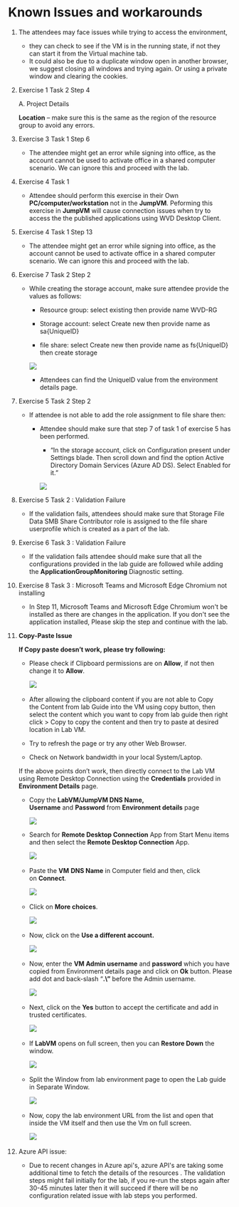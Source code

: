 # Known Issues and workarounds 

1. The attendees may face issues while trying to access the environment, 
    - they can check to see if the VM is in the running state, if not they can start it from the Virtual machine tab. 
    - It could also be due to a duplicate window open in another browser, we suggest closing all windows and trying again. Or using a private window and clearing the cookies.  

1. Exercise 1 Task 2  Step 4 

   A. Project Details     

   **Location** – make sure this is the same as the region of the resource group to avoid any errors. 

1. Exercise 3 Task 1 Step 6 

   - The attendee might get an error while signing into office, as the account cannot be used to activate office in a shared computer scenario. We can ignore this and proceed with the lab.  

1. Exercise 4 Task 1
  
   - Attendee should perform this exercise in their Own **PC/computer/workstation** not in the **JumpVM**. Peforming this exercise in **JumpVM** will cause connection issues when try to access the the published applications using WVD Desktop Client. 

3. Exercise 4 Task 1 Step 13 

   - The attendee might get an error while signing into office, as the account cannot be used to activate office in a shared computer scenario. We can ignore this and proceed with the lab.  

1. Exercise 7 Task 2 Step 2 

   - While creating the storage account, make sure attendee provide the values as follows: 

       - Resource group: select existing then provide name WVD-RG 

       - Storage account: select Create new then provide name as sa{UniqueID} 

       - file share: select Create new then provide name as fs{UniqueID} then create storage 

        ![](https://github.com/CloudLabsAI-Azure/Know-Before-You-Go/blob/main/Labs/images/wvd-issue5.png?raw=true)

       - Attendees can find the UniqueID value from the environment details page.  

1. Exercise 5 Task 2 Step 2 

   - If attendee is not able to add the role assignment to file share then: 

     - Attendee should make sure that step 7 of task 1 of exercise 5 has been performed. 

        - “In the storage account, click on Configuration present under Settings blade. Then scroll down and find the option Active Directory Domain Services (Azure AD DS). Select Enabled for it.” 

        ![](https://github.com/CloudLabsAI-Azure/Know-Before-You-Go/blob/main/Labs/images/wvd-issue6.png?raw=true)

1. Exercise 5 Task 2 : Validation Failure 

   - If the validation fails, attendees should make sure that Storage File Data SMB Share Contributor role is assigned to the file share userprofile which is created as a part of the lab. 

1. Exercise 6 Task 3 : Validation Failure 

   - If the validation fails attendee should make sure that all the configurations provided in the lab guide are followed while adding the **ApplicationGroupMonitoring** Diagnostic setting. 

1. Exercise 8 Task 3 : Microsoft Teams and Microsoft Edge Chromium not installing
    
    - In Step 11, Microsoft Teams and Microsoft Edge Chromium won't be installed as there are changes in the application. If you don't see the application installed, Please skip the step and continue with the lab.
1. **Copy-Paste Issue**

    **If Copy paste doesn’t work, please try following:** 

      - Please check if Clipboard permissions are on **Allow**, if not then change it to **Allow**. 

        ![](https://github.com/CloudLabsAI-Azure/Know-Before-You-Go/blob/main/Labs/images/copypasteissue-1.png?raw=true) 

      - After allowing the clipboard content if you are not able to Copy the Content from lab Guide into the VM using copy button, then select the content which you want to copy from lab guide then right click > Copy to copy the content and then try to paste at desired location in Lab VM. 
      
      - Try to refresh the page or try any other Web Browser. 
      
      - Check on Network bandwidth in your local System/Laptop. 

     If the above points don’t work, then directly connect to the Lab VM using Remote Desktop Connection using the **Credentials** provided in **Environment Details** page.  

      - Copy the **LabVM/JumpVM DNS Name, Username** and **Password** from **Environment details** page 

        ![](https://github.com/CloudLabsAI-Azure/Know-Before-You-Go/blob/main/Labs/images/copypasteissue-2.png?raw=true) 

      - Search for **Remote Desktop Connection** App from Start Menu items and then select the **Remote Desktop Connection** App. 

        ![](https://github.com/CloudLabsAI-Azure/Know-Before-You-Go/blob/main/Labs/images/copypasteissue-3.png?raw=true) 

      - Paste the **VM** **DNS Name** in Computer field and then, click on **Connect**. 

        ![](https://github.com/CloudLabsAI-Azure/Know-Before-You-Go/blob/main/Labs/images/copypasteissue-4.png?raw=true) 

      - Click on **More choices**. 

        ![](https://github.com/CloudLabsAI-Azure/Know-Before-You-Go/blob/main/Labs/images/copypasteissue-5.png?raw=true) 

      - Now, click on the **Use a different account.** 

        ![](https://github.com/CloudLabsAI-Azure/Know-Before-You-Go/blob/main/Labs/images/copypasteissue-6.png?raw=true) 

      - Now, enter the **VM Admin username** and **password** which you have copied from Environment details page and click on **Ok** button. Please add dot and back-slash “**.\”** before the Admin username. 

         ![](https://github.com/CloudLabsAI-Azure/Know-Before-You-Go/blob/main/Labs/images/copypasteissue-7.png?raw=true) 

      - Next, click on the **Yes** button to accept the certificate and add in trusted certificates. 

        ![](https://github.com/CloudLabsAI-Azure/Know-Before-You-Go/blob/main/Labs/images/copypasteissue-8.png?raw=true) 

      - If **LabVM** opens on full screen, then you can **Restore Down** the window. 

        ![](https://github.com/CloudLabsAI-Azure/Know-Before-You-Go/blob/main/Labs/images/copypasteissue-9.png?raw=true) 

      - Split the Window from lab environment page to open the Lab guide in Separate Window. 

          ![](https://github.com/CloudLabsAI-Azure/Know-Before-You-Go/blob/main/Labs/images/copypasteissue-10.png?raw=true) 

      - Now, copy the lab environment URL from the list and open that inside the VM itself and then use the Vm on full screen. 

          ![](https://github.com/CloudLabsAI-Azure/Know-Before-You-Go/blob/main/Labs/images/copypasteissue-11.png?raw=true) 
 
 1. Azure API issue: 

     - Due to recent changes in Azure api's, azure API's are taking some additional time to fetch the details of the resources . The validation steps might fail initially for the lab, if you re-run the steps again after 30-45 minutes later then it will succeed if there will be no configuration related issue with lab steps you performed.
